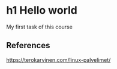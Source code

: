 # h1 Hello world

My first task of this course

## References

https://terokarvinen.com/linux-palvelimet/
